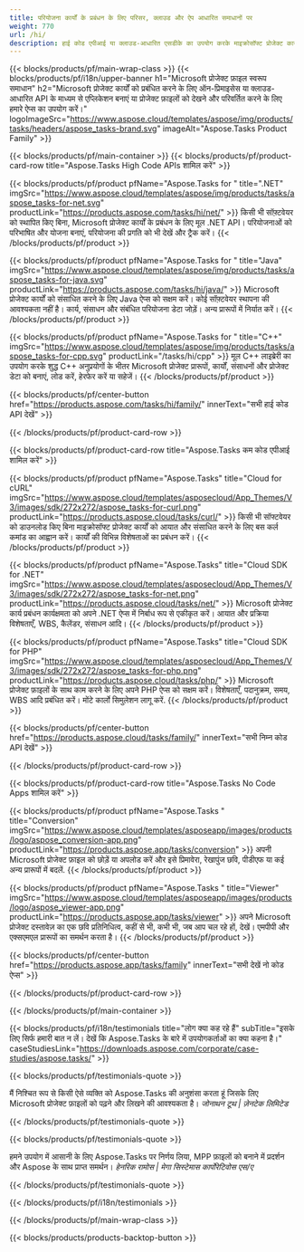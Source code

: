 ```yaml
---
title: परियोजना कार्यों के प्रबंधन के लिए परिसर, क्लाउड और ऐप आधारित समाधानों पर 
weight: 770
url: /hi/
description: हाई कोड एपीआई या क्लाउड-आधारित एसडीके का उपयोग करके माइक्रोसॉफ्ट प्रोजेक्ट कार्यों को प्रबंधित करने के लिए एप्लिकेशन बनाएं। या कार्यों को देखने या परिवर्तित करने के लिए हमारे क्रॉस-प्लेटफ़ॉर्म ऐप्स का उपयोग करें।
---
```


{{< blocks/products/pf/main-wrap-class >}}
{{< blocks/products/pf/i18n/upper-banner h1="Microsoft प्रोजेक्ट फ़ाइल स्वरूप समाधान" h2="Microsoft प्रोजेक्ट कार्यों को प्रबंधित करने के लिए ऑन-प्रिमाइसेस या क्लाउड-आधारित API के माध्यम से एप्लिकेशन बनाएं या प्रोजेक्ट फ़ाइलों को देखने और परिवर्तित करने के लिए हमारे ऐप्स का उपयोग करें।" logoImageSrc="https://www.aspose.cloud/templates/aspose/img/products/tasks/headers/aspose_tasks-brand.svg" imageAlt="Aspose.Tasks Product Family" >}}

{{< blocks/products/pf/main-container >}}
{{< blocks/products/pf/product-card-row title="Aspose.Tasks High Code APIs शामिल करें" >}}

{{< blocks/products/pf/product pfName="Aspose.Tasks for " title=".NET" imgSrc="https://www.aspose.cloud/templates/aspose/img/products/tasks/aspose_tasks-for-net.svg" productLink="https://products.aspose.com/tasks/hi/net/" >}}
किसी भी सॉफ़्टवेयर को स्थापित किए बिना, Microsoft प्रोजेक्ट कार्यों के प्रबंधन के लिए मूल .NET API। परियोजनाओं को परिभाषित और योजना बनाएं, परियोजना की प्रगति को भी देखें और ट्रैक करें।
{{< /blocks/products/pf/product >}}

{{< blocks/products/pf/product pfName="Aspose.Tasks for " title="Java" imgSrc="https://www.aspose.cloud/templates/aspose/img/products/tasks/aspose_tasks-for-java.svg" productLink="https://products.aspose.com/tasks/hi/java/" >}}
Microsoft प्रोजेक्ट कार्यों को संसाधित करने के लिए Java ऐप्स को सक्षम करें। कोई सॉफ़्टवेयर स्थापना की आवश्यकता नहीं है। कार्य, संसाधन और संबंधित परियोजना डेटा जोड़ें। अन्य प्रारूपों में निर्यात करें।
{{< /blocks/products/pf/product >}}

{{< blocks/products/pf/product pfName="Aspose.Tasks for " title="C++" imgSrc="https://www.aspose.cloud/templates/aspose/img/products/tasks/aspose_tasks-for-cpp.svg" productLink="/tasks/hi/cpp" >}}
मूल C++ लाइब्रेरी का उपयोग करके शुद्ध C++ अनुप्रयोगों के भीतर Microsoft प्रोजेक्ट प्रारूपों, कार्यों, संसाधनों और प्रोजेक्ट डेटा को बनाएं, लोड करें, हेरफेर करें या सहेजें।
{{< /blocks/products/pf/product >}}

{{< blocks/products/pf/center-button href="https://products.aspose.com/tasks/hi/family/" innerText="सभी हाई कोड API देखें" >}}

{{< /blocks/products/pf/product-card-row >}}

{{< blocks/products/pf/product-card-row title="Aspose.Tasks कम कोड एपीआई शामिल करें" >}}

{{< blocks/products/pf/product pfName="Aspose.Tasks" title="Cloud for cURL" imgSrc="https://www.aspose.cloud/templates/asposecloud/App_Themes/V3/images/sdk/272x272/aspose_tasks-for-curl.png" productLink="https://products.aspose.cloud/tasks/curl/" >}}
किसी भी सॉफ्टवेयर को डाउनलोड किए बिना माइक्रोसॉफ्ट प्रोजेक्ट कार्यों को आयात और संसाधित करने के लिए बस कर्ल कमांड का आह्वान करें। कार्यों की विभिन्न विशेषताओं का प्रबंधन करें।
{{< /blocks/products/pf/product >}}

{{< blocks/products/pf/product pfName="Aspose.Tasks" title="Cloud SDK for .NET" imgSrc="https://www.aspose.cloud/templates/asposecloud/App_Themes/V3/images/sdk/272x272/aspose_tasks-for-net.png" productLink="https://products.aspose.cloud/tasks/net/" >}}
Microsoft प्रोजेक्ट कार्य प्रबंधन कार्यक्षमता को अपने .NET ऐप्स में निर्बाध रूप से एकीकृत करें। आयात और प्रक्रिया विशेषताएँ, WBS, कैलेंडर, संसाधन आदि।
{{< /blocks/products/pf/product >}}

{{< blocks/products/pf/product pfName="Aspose.Tasks" title="Cloud SDK for PHP" imgSrc="https://www.aspose.cloud/templates/asposecloud/App_Themes/V3/images/sdk/272x272/aspose_tasks-for-php.png" productLink="https://products.aspose.cloud/tasks/php/" >}}
Microsoft प्रोजेक्ट फ़ाइलों के साथ काम करने के लिए अपने PHP ऐप्स को सक्षम करें। विशेषताएँ, पदानुक्रम, समय, WBS आदि प्रबंधित करें। मोंटे कार्लो सिमुलेशन लागू करें.
{{< /blocks/products/pf/product >}}

{{< blocks/products/pf/center-button href="https://products.aspose.cloud/tasks/family/" innerText="सभी निम्न कोड API देखें" >}}

{{< /blocks/products/pf/product-card-row >}}

{{< blocks/products/pf/product-card-row title="Aspose.Tasks No Code Apps शामिल करें" >}}

{{< blocks/products/pf/product pfName="Aspose.Tasks " title="Conversion" imgSrc="https://www.aspose.cloud/templates/asposeapp/images/products/logo/aspose_conversion-app.png" productLink="https://products.aspose.app/tasks/conversion" >}}
अपनी Microsoft प्रोजेक्ट फ़ाइल को छोड़ें या अपलोड करें और इसे प्रिमावेरा, रेखापुंज छवि, पीडीएफ या कई अन्य प्रारूपों में बदलें.
{{< /blocks/products/pf/product >}}

{{< blocks/products/pf/product pfName="Aspose.Tasks " title="Viewer" imgSrc="https://www.aspose.cloud/templates/asposeapp/images/products/logo/aspose_viewer-app.png" productLink="https://products.aspose.app/tasks/viewer" >}}
अपने Microsoft प्रोजेक्ट दस्तावेज़ का एक छवि प्रतिनिधित्व, कहीं से भी, कभी भी, जब आप चल रहे हों, देखें। एमपीपी और एक्सएमएल प्रारूपों का समर्थन करता है।
{{< /blocks/products/pf/product >}}

{{< blocks/products/pf/center-button href="https://products.aspose.app/tasks/family" innerText="सभी देखें नो कोड ऐप्स" >}}

{{< /blocks/products/pf/product-card-row >}}

{{< /blocks/products/pf/main-container >}}

{{< blocks/products/pf/i18n/testimonials title="लोग क्या कह रहे हैं" subTitle="इसके लिए सिर्फ हमारी बात न लें। देखें कि Aspose.Tasks के बारे में उपयोगकर्ताओं का क्या कहना है।" caseStudiesLink="https://downloads.aspose.com/corporate/case-studies/aspose.tasks/" >}}

{{< blocks/products/pf/testimonials-quote >}}
<p class="first">
 मैं निश्चित रूप से किसी ऐसे व्यक्ति को Aspose.Tasks की अनुशंसा करता हूं जिसके लिए Microsoft प्रोजेक्ट फ़ाइलों को पढ़ने और लिखने की आवश्यकता है।
 <em>
  जोनाथन टूथ | ज़ेनटेक लिमिटेड
 </em>
</p>

{{< /blocks/products/pf/testimonials-quote >}}

{{< blocks/products/pf/testimonials-quote >}}
<p class="second">
 हमने उपयोग में आसानी के लिए Aspose.Tasks पर निर्णय लिया, MPP फ़ाइलों को बनाने में प्रदर्शन और Aspose के साथ प्राप्त समर्थन।
 <em>
  हेनरिक रामोस | मेगा सिस्टेमास कार्पोरेटिवोस एस/ए
 </em>
</p>

{{< /blocks/products/pf/testimonials-quote >}}

{{< /blocks/products/pf/i18n/testimonials >}}

{{< /blocks/products/pf/main-wrap-class >}}

{{< blocks/products/products-backtop-button >}}